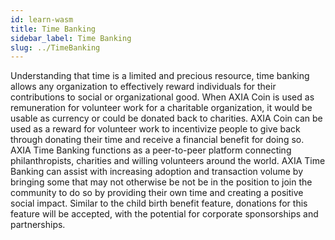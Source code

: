 ```yaml
---
id: learn-wasm
title: Time Banking
sidebar_label: Time Banking
slug: ../TimeBanking
---
```


Understanding that time is a limited and precious resource, time banking allows any organization to effectively reward individuals for their contributions to social or organizational good. When AXIA Coin is used as remuneration for volunteer work for a charitable organization, it would be usable as currency or could be donated back to charities. AXIA Coin can be used as a reward for volunteer work to incentivize people to give back through donating their time and receive a financial benefit for doing so. AXIA Time Banking functions as a peer-to-peer platform connecting philanthropists, charities and willing volunteers around the world. AXIA Time Banking can assist with increasing adoption and transaction volume by bringing some that may not otherwise be not be in the position to join the community to do so by providing their own time and creating a positive social impact. Similar to the child birth benefit feature, donations for this feature will be accepted, with the potential for corporate sponsorships and partnerships.
